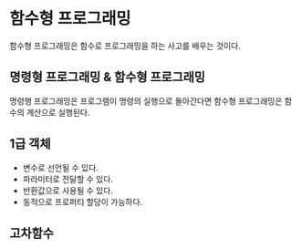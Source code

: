 # 함수형 프로그래밍

함수형 프로그래밍은 함수로 프로그래밍을 하는 사고를 배우는 것이다.

## 명령형 프로그래밍 & 함수형 프로그래밍

명령행 프로그래밍은 프로그램이 명령의 실행으로 돌아간다면 함수형 프로그래밍은 함수의 계산으로 실행된다.

## 1급 객체

* 변수로 선언될 수 있다.
* 파라미터로 전달할 수 있다.
* 반환값으로 사용될 수 있다.
* 동적으로 프로퍼티 할당이 가능하다.

## 고차함수
